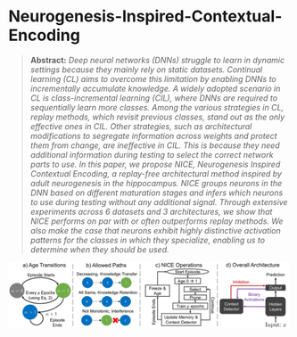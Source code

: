 # Neurogenesis-Inspired-Contextual-Encoding

> **Abstract:** *Deep neural networks (DNNs) struggle to learn in dynamic settings because they mainly rely on static datasets. Continual learning (CL) aims to overcome this limitation by enabling DNNs to incrementally accumulate knowledge. A widely adopted scenario in CL is class-incremental learning (CIL), where DNNs are required to sequentially learn more classes. Among the various strategies in CL, replay methods, which revisit previous classes, stand out as the only effective ones in CIL. Other strategies, such as architectural modifications to segregate information across weights and protect them from change, are ineffective in CIL. This is because they need additional information during testing to select the correct network parts to use. In this paper, we propose NICE, Neurogenesis Inspired Contextual Encoding, a replay-free architectural method inspired by adult neurogenesis in the hippocampus. NICE groups neurons in the DNN based on different maturation stages and infers which neurons to use during testing without any additional signal. Through extensive experiments across 6 datasets and 3 architectures, we show that NICE performs on par with or often outperforms replay methods. We also make the case that neurons exhibit highly distinctive activation patterns for the classes in which they specialize, enabling us to determine when they should be used.*

![NICE](main_figure.png)
